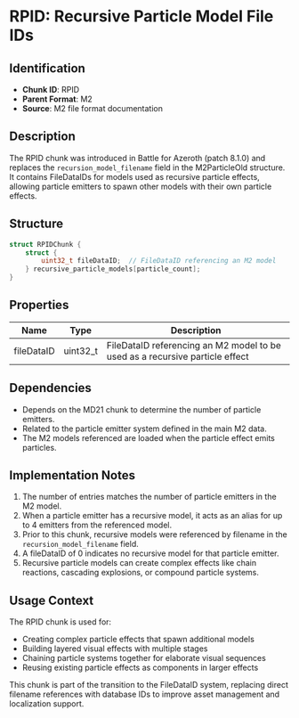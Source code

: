 # RPID: Recursive Particle Model File IDs

## Identification
- **Chunk ID**: RPID
- **Parent Format**: M2
- **Source**: M2 file format documentation

## Description
The RPID chunk was introduced in Battle for Azeroth (patch 8.1.0) and replaces the `recursion_model_filename` field in the M2ParticleOld structure. It contains FileDataIDs for models used as recursive particle effects, allowing particle emitters to spawn other models with their own particle effects.

## Structure
```cpp
struct RPIDChunk {
    struct {
        uint32_t fileDataID;  // FileDataID referencing an M2 model
    } recursive_particle_models[particle_count];
}
```

## Properties
| Name | Type | Description |
|------|------|-------------|
| fileDataID | uint32_t | FileDataID referencing an M2 model to be used as a recursive particle effect |

## Dependencies
- Depends on the MD21 chunk to determine the number of particle emitters.
- Related to the particle emitter system defined in the main M2 data.
- The M2 models referenced are loaded when the particle effect emits particles.

## Implementation Notes
1. The number of entries matches the number of particle emitters in the M2 model.
2. When a particle emitter has a recursive model, it acts as an alias for up to 4 emitters from the referenced model.
3. Prior to this chunk, recursive models were referenced by filename in the `recursion_model_filename` field.
4. A fileDataID of 0 indicates no recursive model for that particle emitter.
5. Recursive particle models can create complex effects like chain reactions, cascading explosions, or compound particle systems.

## Usage Context
The RPID chunk is used for:
- Creating complex particle effects that spawn additional models
- Building layered visual effects with multiple stages
- Chaining particle systems together for elaborate visual sequences
- Reusing existing particle effects as components in larger effects

This chunk is part of the transition to the FileDataID system, replacing direct filename references with database IDs to improve asset management and localization support. 